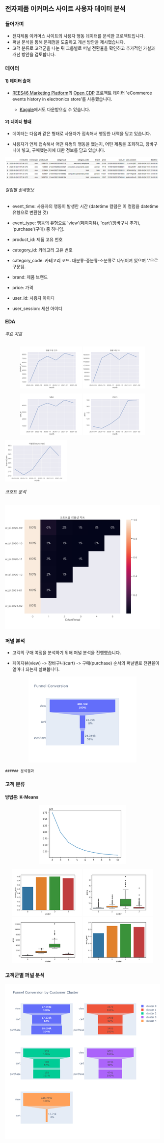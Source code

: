 ## 전자제품 이커머스 사이트 사용자 데이터 분석



### 들어가며

- 전자제품 이커머스 사이트의 사용자 행동 데이터를 분석한 프로젝트입니다.
- 퍼널 분석을 통해 문제점을 도출하고 개선 방안을 제시했습니다.
- 고객 분류로 고객군을 나눈 뒤 그룹별로 퍼널 전환율을 확인하고 추가적인 가설과 개선 방안을 검토합니다.



### 데이터

#### 1) 데이터 출처

 - [REES46 Marketing Platform](https://rees46.com/)의 [Open CDP](https://rees46.com/en/open-cdp) 프로젝트 데이터 'eCommerce events history in electronics store'를 사용했습니다.

	- [Kaggle](https://www.kaggle.com/mkechinov/ecommerce-events-history-in-electronics-store)에서도 다운받으실 수 있습니다.



#### 2) 데이터 형태

* 데이터는 다음과 같은 형태로 사용자가 접속해서 행동한 내역을 담고 있습니다.

* 사용자가 언제 접속해서 어떤 유형의 행동을 했는지, 어떤 제품을 조회하고, 장바구니에 넣고, 구매했는지에 대한 정보를 담고 있습니다.

   

<p align="center"><img src="/plots/dataframe_view.png" alt="dataframe" style="zoom:70%;" /></p>

###### 컬럼별 상세정보

* event_time: 사용자의 행동이 발생한 시간 (datetime 컬럼은 이 컬럼을 datetime 유형으로 변환한 것)

* event_type: 행동의 유형으로 'view'(페이지뷰), 'cart'(장바구니 추가), 'purchase'(구매) 중 하나임.

* product_id: 제품 고유 번호

* category_id: 카테고리 고유 번호

* category_code: 카테고리 코드. 대분류-중분류-소분류로 나뉘어져 있으며 '.'으로 구문됨.

* brand: 제품 브랜드

* price: 가격

* user_id: 사용자 아이디

* user_session: 세션 아이디

  

### EDA



###### 주요 지표

<p float="left" align="center">
  <img src="/plots/monthly_orders.png" alt="monthly_orders" style="zoom:70%;" width="40%"/> 
  <img src="/plots/monthly_sessions.png" alt="monthly_sessions" style="zoom:70%;"  width="40%"/>
</p>

<p float="left" align="center">
  <img src="/plots/monthly_active_users.png" alt="monthly_active_users" style="zoom:70%;" width="40%" /> 
  <img src="/plots/price_per_orders.png" alt="price_per_orders" style="zoom:70%;" width="40%" /> 
</p>

<p float="left" align="left">
  <img src="/plots/bounce_rate.png" alt="bounce_rate.csv" style="zoom:70%;"
       width="40%"/>
</p>





###### 코호트 분석

<p align="center">
  <img src="/plots/cohort_analysis.png" alt="node.csv" style="zoom:70%;"  />
</p>







### 퍼널 분석

- 고객의 구매 여정을 분석하기 위해 퍼널 분석을 진행했습니다.

- 페이지뷰(view) -> 장바구니(cart) -> 구매(purchase) 순서의 퍼널별로 전환율이 얼마나 되는지 살펴봅니다.

  

<p align="center"><img src="/plots/conversion-funnel.png" alt="conversion-funnel" style="zoom:70%;" /></p>

	###### 분석결과





### 고객 분류

#### 방법론: K-Means



<p align="center"><img src="/plots/inertia.png" alt="inertia" style="zoom:70%;" /></p>



<p float="left" align="center">
  <img src="/plots/cluster_recency.png" alt="cluster_recency" style="zoom:70%;" width="45%" /> 
  <img src="/plots/cluster_orders.png" alt="cluster_orders" style="zoom:70%;" width="45%"  /> 
  <img src="/plots/cluster_price.png" alt="cluster_price" style="zoom:70%;" width="45%"  />
   <img src="/plots/cluster_brand_pref.png" alt="cluster_brand_pref" style="zoom:70%;" width="45%"  />
</p>







### 고객군별 퍼널 분석



<p align="center"><img src="/plots/conversion-funnel-by-customer-segmentation.png" alt="conversion-funnel" style="zoom:70%;" /></p>
